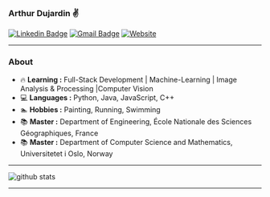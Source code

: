 


### Arthur Dujardin :v:
[![Linkedin Badge](https://img.shields.io/badge/-arthurdujardin-blue?style=flat-square&logo=Linkedin&logoColor=white&link=https://www.linkedin.com/in/arthurdujardin//)](https://www.linkedin.com/in/arthur-dujardin-2a0659153/) [![Gmail Badge](https://img.shields.io/badge/-adujardin.contact@gmail.com-c14438?style=flat-square&logo=Gmail&logoColor=white&link=mailto:adujardin.contact@gmail.com)](mailto:adujardin.contact@gmail.com)
[![Website](https://img.shields.io/website?url=http%3A%2F%2Farthurdujardin.com%2Fproject%2Fpysnake.html)](https://arthurdujardin.com)

---------------------------------------------------------------------------------------------------------------------------------------------------------------------------------
### About

-  :fire: **Learning :** Full-Stack Development | Machine-Learning | Image Analysis & Processing |Computer Vision
-  :computer: **Languages :** Python, Java, JavaScript, C++
-  :swimmer: **Hobbies :** Painting, Running, Swimming
-  :books: **Master :** Department of Engineering, École Nationale des Sciences Géographiques, France
-  :books: **Master :** Department of Computer Science and Mathematics, Universitetet i Oslo, Norway 

---------------------------------------------------------------------------------------------------------------------------------------------------------------------------------

![github stats](https://github-readme-stats.vercel.app/api?username=arthurdjn&show_icons=true)

---------------------------------------------------------------------------------------------------------------------------------------------------------------------------------
